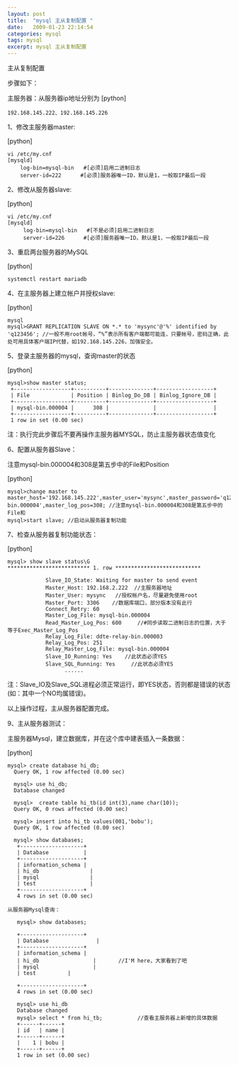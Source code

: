 ```yaml
---
layout: post
title:  "mysql 主从复制配置 "
date:   2009-01-23 22:14:54
categories: mysql
tags: mysql
excerpt: mysql 主从复制配置 
---
```

主从复制配置

步骤如下：

主服务器：从服务器ip地址分别为
[python] 

    192.168.145.222、192.168.145.226  

1、修改主服务器master:

[python] 

    vi /etc/my.cnf  
    [mysqld]  
        log-bin=mysql-bin   #[必须]启用二进制日志  
        server-id=222      #[必须]服务器唯一ID，默认是1，一般取IP最后一段  

2、修改从服务器slave:

[python] 

    vi /etc/my.cnf  
    [mysqld]  
         log-bin=mysql-bin   #[不是必须]启用二进制日志  
         server-id=226      #[必须]服务器唯一ID，默认是1，一般取IP最后一段  

3、重启两台服务器的MySQL

[python] 

    systemctl restart mariadb  

4、在主服务器上建立帐户并授权slave:

[python] 

    mysql  
    mysql>GRANT REPLICATION SLAVE ON *.* to 'mysync'@'%' identified by 'q123456'; //一般不用root帐号，“%”表示所有客户端都可能连，只要帐号，密码正确，此处可用具体客户端IP代替，如192.168.145.226，加强安全。  

5、登录主服务器的mysql，查询master的状态

[python] 

    mysql>show master status;  
     +------------------+----------+--------------+------------------+  
     | File             | Position | Binlog_Do_DB | Binlog_Ignore_DB |  
     +------------------+----------+--------------+------------------+  
     | mysql-bin.000004 |      308 |              |                  |  
     +------------------+----------+--------------+------------------+  
     1 row in set (0.00 sec)  



   注：执行完此步骤后不要再操作主服务器MYSQL，防止主服务器状态值变化


6、配置从服务器Slave：

注意mysql-bin.000004和308是第五步中的File和Position

[python] 

    mysql>change master to master_host='192.168.145.222',master_user='mysync',master_password='q123456',master_log_file='mysql-bin.000004',master_log_pos=308; //注意mysql-bin.000004和308是第五步中的File和  
    mysql>start slave; //启动从服务器复制功能  



7、检查从服务器复制功能状态：

[python] 

    mysql> show slave status\G  
    ************************** 1. row ***************************  
      
                Slave_IO_State: Waiting for master to send event  
                Master_Host: 192.168.2.222  //主服务器地址  
                Master_User: mysync   //授权帐户名，尽量避免使用root  
                Master_Port: 3306    //数据库端口，部分版本没有此行  
                Connect_Retry: 60  
                Master_Log_File: mysql-bin.000004  
                Read_Master_Log_Pos: 600     //#同步读取二进制日志的位置，大于等于Exec_Master_Log_Pos  
                Relay_Log_File: ddte-relay-bin.000003  
                Relay_Log_Pos: 251  
                Relay_Master_Log_File: mysql-bin.000004  
                Slave_IO_Running: Yes    //此状态必须YES  
                Slave_SQL_Running: Yes     //此状态必须YES  
                      ......  

注：Slave_IO及Slave_SQL进程必须正常运行，即YES状态，否则都是错误的状态(如：其中一个NO均属错误)。

以上操作过程，主从服务器配置完成。

 

9、主从服务器测试：

主服务器Mysql，建立数据库，并在这个库中建表插入一条数据：

[python] 

    mysql> create database hi_db;  
      Query OK, 1 row affected (0.00 sec)  
      
      mysql> use hi_db;  
      Database changed  
      
      mysql>  create table hi_tb(id int(3),name char(10));  
      Query OK, 0 rows affected (0.00 sec)  
       
      mysql> insert into hi_tb values(001,'bobu');  
      Query OK, 1 row affected (0.00 sec)  
      
      mysql> show databases;  
       +--------------------+  
       | Database           |  
       +--------------------+  
       | information_schema |  
       | hi_db                |  
       | mysql                |  
       | test                 |  
       +--------------------+  
       4 rows in set (0.00 sec)  
      
    从服务器Mysql查询：  
      
       mysql> show databases;  
      
       +--------------------+  
       | Database               |  
       +--------------------+  
       | information_schema |  
       | hi_db                 |       //I'M here，大家看到了吧  
       | mysql                 |  
       | test          |  
      
       +--------------------+  
       4 rows in set (0.00 sec)  
      
       mysql> use hi_db  
       Database changed  
       mysql> select * from hi_tb;           //查看主服务器上新增的具体数据  
       +------+------+  
       | id   | name |  
       +------+------+  
       |    1 | bobu |  
       +------+------+  
       1 row in set (0.00 sec)  